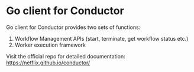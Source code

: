 # Go client for Conductor
Go client for Conductor provides two sets of functions:

1. Workflow Management APIs (start, terminate, get workflow status etc.)
2. Worker execution framework

Visit the official repo for detailed documentation: https://netflix.github.io/conductor/